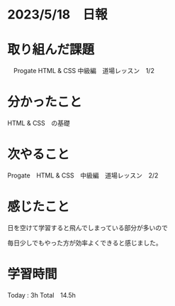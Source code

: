 # 2023/5/18　日報

# 取り組んだ課題
 　Progate HTML & CSS 中級編　道場レッスン　1/2
  
# 分かったこと
  HTML & CSS　の基礎
  
# 次やること
  Progate　HTML & CSS　中級編　道場レッスン　2/2
  
# 感じたこと
  日を空けて学習すると飛んでしまっている部分が多いので
  
  毎日少しでもやった方が効率よくできると感じました。
  
# 学習時間

  Today : 3h  Total　14.5h
